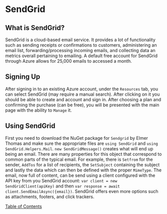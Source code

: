 # SendGrid

## What is SendGrid?
SendGrid is a cloud-based email service. It provides a lot of functionality such as sending receipts or confirmations to customers, administering an email list, forwarding/processing incoming emails, and collecting data an metrics overall pertaining to emailing. A default free account for SendGrid through Azure allows for 25,000 emails to accessed a month.

## Signing Up
After signing in to an existing Azure account, under the `Resources` tab, you can select SendGrid (may require a manual search). After clicking on it you should be able to create and account and sign in. After choosing a plan and confirming the purchase (can be free), you will be presented with the main page with the ability to `Manage` it.

## Using SendGrid
First you need to download the NuGet package for `Sendgrid` by Elmer Thomas and make sure the appropriate files are `using SendGrid` and `using SendGrid.Helpers.Mail`. `new SendGridMessage()` creates what will end up being an email. There are many properties for this object that correspond to common parts of the typical email. For example, there is `Setfrom` for the sender, `AddTos` for a list of recipients, the `SetSubject` containing the subject and lastly the data which can then be defined with the proper `MimeType`. The email, now full of content, can be send using a client configured with the API key from you SendGrid account: `var client = new SendGridClient(apiKey)` and then `var response = await client.SendEmailAsync({email})`. SendGrid offers even more options such as attachments, footers, and click trackers.



[Table of Contents](README.md)
